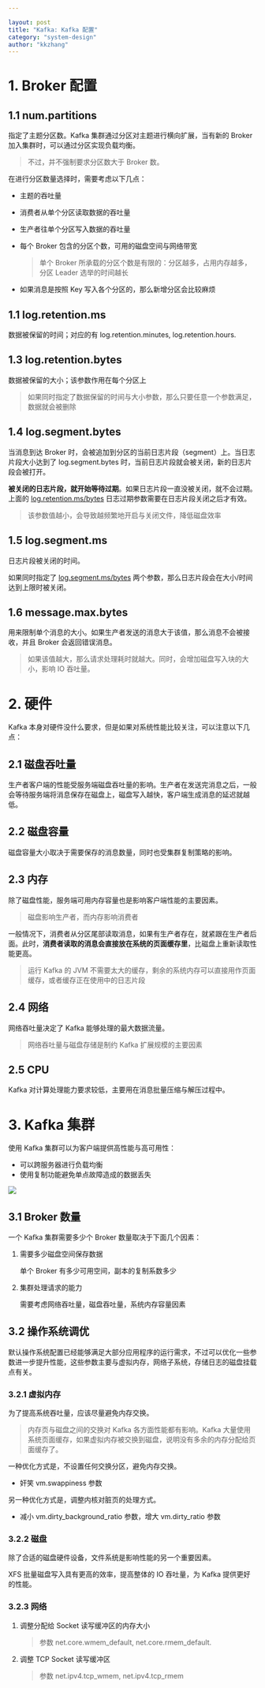 ```yaml
---

layout: post
title: "Kafka: Kafka 配置"
category: "system-design"
author: "kkzhang"
---
```


# 1. Broker 配置

## 1.1 **num.partitions**

指定了主题分区数。Kafka 集群通过分区对主题进行横向扩展，当有新的 Broker 加入集群时，可以通过分区实现负载均衡。

> 不过，并不强制要求分区数大于 Broker 数。
> 

在进行分区数量选择时，需要考虑以下几点：

- 主题的吞吐量
- 消费者从单个分区读取数据的吞吐量
- 生产者往单个分区写入数据的吞吐量
- 每个 Broker 包含的分区个数，可用的磁盘空间与网络带宽
    
    > 单个 Broker 所承载的分区个数是有限的：分区越多，占用内存越多，分区 Leader 选举的时间越长
    > 
- 如果消息是按照 Key 写入各个分区的，那么新增分区会比较麻烦

## 1.1 log.retention.ms

数据被保留的时间；对应的有 log.retention.minutes, log.retention.hours.

## 1.3 log.retention.bytes

数据被保留的大小；该参数作用在每个分区上

> 如果同时指定了数据保留的时间与大小参数，那么只要任意一个参数满足，数据就会被删除
> 

## 1.4 log.segment.bytes

当消息到达 Broker 时，会被追加到分区的当前日志片段（segment）上。当日志片段大小达到了 log.segment.bytes 时，当前日志片段就会被关闭，新的日志片段会被打开。

**被关闭的日志片段，就开始等待过期**。如果日志片段一直没被关闭，就不会过期。上面的 [log.retention.ms/bytes](http://log.retention.ms/bytes) 日志过期参数需要在日志片段关闭之后才有效。

> 该参数值越小，会导致越频繁地开启与关闭文件，降低磁盘效率
> 

## 1.5 log.segment.ms

日志片段被关闭的时间。

如果同时指定了 [log.segment.ms/bytes](http://log.segment.ms/bytes) 两个参数，那么日志片段会在大小/时间达到上限时被关闭。

## 1.6 message.max.bytes

用来限制单个消息的大小。如果生产者发送的消息大于该值，那么消息不会被接收，并且 Broker 会返回错误消息。

> 如果该值越大，那么请求处理耗时就越大。同时，会增加磁盘写入块的大小，影响 IO 吞吐量。
> 

# 2. 硬件

Kafka 本身对硬件没什么要求，但是如果对系统性能比较关注，可以注意以下几点：

## 2.1 磁盘吞吐量

生产者客户端的性能受服务端磁盘吞吐量的影响。生产者在发送完消息之后，一般会等待服务端将消息保存在磁盘上，磁盘写入越快，客户端生成消息的延迟就越低。

## 2.2 磁盘容量

磁盘容量大小取决于需要保存的消息数量，同时也受集群复制策略的影响。

## 2.3 内存

除了磁盘性能，服务端可用内存容量也是影响客户端性能的主要因素。

> 磁盘影响生产者，而内存影响消费者
> 

一般情况下，消费者从分区尾部读取消息，如果有生产者存在，就紧跟在生产者后面。此时，**消费者读取的消息会直接放在系统的页面缓存里**，比磁盘上重新读取性能更高。

> 运行 Kafka 的 JVM 不需要太大的缓存，剩余的系统内存可以直接用作页面缓存，或者缓存正在使用中的日志片段
> 

## 2.4 网络

网络吞吐量决定了 Kafka 能够处理的最大数据流量。

> 网络吞吐量与磁盘存储是制约 Kafka 扩展规模的主要因素
> 

## 2.5 CPU

Kafka 对计算处理能力要求较低，主要用在消息批量压缩与解压过程中。

# 3. Kafka 集群

使用 Kafka 集群可以为客户端提供高性能与高可用性：

- 可以跨服务器进行负载均衡
- 使用复制功能避免单点故障造成的数据丢失

![]({{site.baseurl}}/images/kafka/chapter_2/1.png)
## 3.1 Broker 数量

一个 Kafka 集群需要多少个 Broker 数量取决于下面几个因素：

1. 需要多少磁盘空间保存数据
    
    单个 Broker 有多少可用空间，副本的复制系数多少
    
2. 集群处理请求的能力
    
    需要考虑网络吞吐量，磁盘吞吐量，系统内存容量因素
    

## 3.2 操作系统调优

默认操作系统配置已经能够满足大部分应用程序的运行需求，不过可以优化一些参数进一步提升性能，这些参数主要与虚拟内存，网络子系统，存储日志的磁盘挂载点有关。

### 3.2.1 虚拟内存

为了提高系统吞吐量，应该尽量避免内存交换。

> 内存页与磁盘之间的交换对 Kafka 各方面性能都有影响。Kafka 大量使用系统页面缓存，如果虚拟内存被交换到磁盘，说明没有多余的内存分配给页面缓存了。
> 

一种优化方式是，不设置任何交换分区，避免内存交换。

- 奸笑 vm.swappiness 参数

另一种优化方式是，调整内核对脏页的处理方式。

- 减小 vm.dirty_background_ratio 参数，增大 vm.dirty_ratio 参数

### 3.2.2 磁盘

除了合适的磁盘硬件设备，文件系统是影响性能的另一个重要因素。

XFS 批量磁盘写入具有更高的效率，提高整体的 IO 吞吐量，为 Kafka 提供更好的性能。

### 3.2.3 网络

1. 调整分配给 Socket 读写缓冲区的内存大小
    
    > 参数 net.core.wmem_default, net.core.rmem_default.
    > 
2. 调整 TCP Socket 读写缓冲区
    
    > 参数 net.ipv4.tcp_wmem, net.ipv4.tcp_rmem
    >




